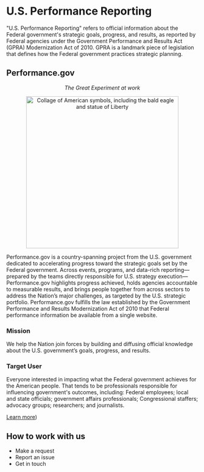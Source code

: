 # U.S. Performance Reporting
"U.S. Performance Reporting" refers to official information about the Federal government's strategic goals, progress, and results, as reported by Federal agencies under the Government Performance and Results Act (GPRA) Modernization Act of 2010. GPRA is a landmark piece of legislation that defines how the Federal government practices strategic planning.

## Performance.gov
<p align="center" style="font-style: italic;">
The Great Experiment at work
</p>
<p align="center">
<img src="https://assets.performance.gov/US-performance-reporting/pgov-collage.png"
     alt="Collage of American symbols, including the bald eagle and statue of Liberty"
     style="width: 400px; height: auto;" />
     </p>

Performance.gov is a country-spanning project from the U.S. government dedicated to accelerating progress toward the strategic goals set by the Federal government. Across events, programs, and data-rich reporting—prepared by the teams directly responsible for U.S. strategy execution—Performance.gov highlights progress achieved, holds agencies accountable to measurable results, and brings people together from across sectors to address the Nation’s major challenges, as targeted by the U.S. strategic portfolio. Performance.gov fulfills the law established by the Government Performance and Results Modernization Act of 2010 that Federal performance information be available from a single website.

### Mission

We help the Nation join forces by building and diffusing official knowledge about the U.S. government’s goals, progress, and results.

### Target User
Everyone interested in impacting what the Federal government achieves for the American people. That tends to be professionals responsible for influencing government's outcomes, including: Federal employees; local and state officials; government affairs professionals; Congressional staffers; advocacy groups; researchers; and journalists.

[Learn more](https://github.com/GSA/US-performance-reporting/wiki))

## How to work with us
* Make a request
* Report an issue
* Get in touch
